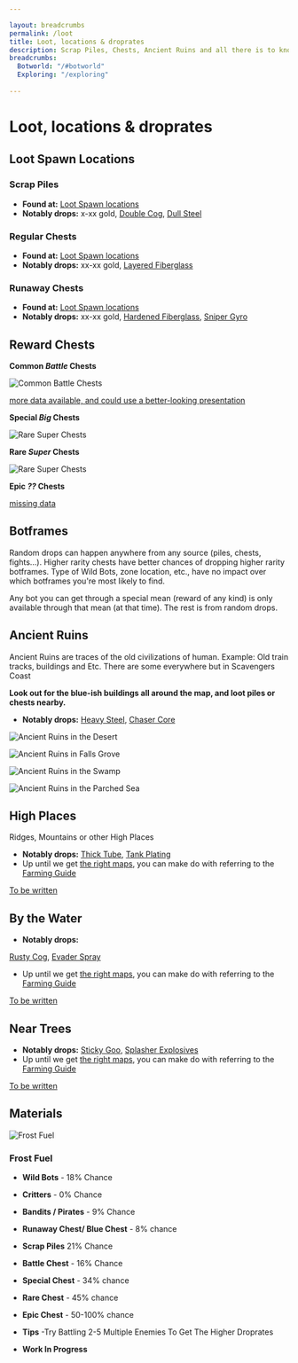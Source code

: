 ```yaml
---

layout: breadcrumbs
permalink: /loot
title: Loot, locations & droprates
description: Scrap Piles, Chests, Ancient Ruins and all there is to know about finding stuff in Botworld Adventure!
breadcrumbs:
  Botworld: "/#botworld"
  Exploring: "/exploring"
  
---
```


# Loot, locations & droprates


<div markdown="1" class=" ghcms ghcms-intro">

</div>


## Loot Spawn Locations

### Scrap Piles


- **Found at:** [Loot Spawn locations](/maps)
- **Notably drops:** x-xx gold, [Double Cog](/double-cog), [Dull Steel](/dull-steel)

### Regular Chests

- **Found at:** [Loot Spawn locations](/maps)
- **Notably drops:** xx-xx gold, [Layered Fiberglass](/layered-fiberglass)

### Runaway Chests

- **Found at:** [Loot Spawn locations](/maps)
- **Notably drops:** xx-xx gold, [Hardened Fiberglass](/hardened-fiberglass), [Sniper Gyro](/sniper-gyro)

## Reward Chests

**Common *Battle* Chests**

![Common Battle Chests](https://cdn.discordapp.com/attachments/824807657550381088/892497149747675156/contract-chests.png)

[more data available, and could use a better-looking presentation](/contribute#tbw)

**Special *Big* Chests**

![Rare Super Chests](https://cdn.discordapp.com/attachments/923510071026155550/924334383886893167/Screenshot_20211225-171328_Botworld.jpg)

**Rare *Super* Chests**

![Rare Super Chests](https://cdn.discordapp.com/attachments/923510071026155550/924334449146073088/Screenshot_20211225-171254_Botworld.jpg)

**Epic *??* Chests**

[missing data](/contribute#tbw)

## Botframes

<div markdown="1" class=" ghcms ghcms-botframes">

Random drops can happen anywhere from any source (piles, chests, fights...). Higher rarity chests have better chances of dropping higher rarity botframes.
Type of Wild Bots, zone location, etc., have no impact over which botframes you're most likely to find.

Any bot you can get through a special mean (reward of any kind) is only available through that mean (at that time). 
The rest is from random drops. 

</div>

<div markdown="1" class=" ghcms ghcms-ancientruins">

## Ancient Ruins

Ancient Ruins are traces of the old civilizations of human. Example: Old train tracks, buildings and Etc. There are some everywhere but in Scavengers Coast

**Look out for the blue-ish buildings all around the map, and loot piles or chests nearby.**


- **Notably drops:** [Heavy Steel](/heavy-steel), [Chaser Core](/chaser-core)

![Ancient Ruins in the Desert](https://cdn.discordapp.com/attachments/877549224324104212/880353585026723861/IMG_20210826_114654.jpg)


![Ancient Ruins in Falls Grove](https://cdn.discordapp.com/attachments/877549224324104212/880353585303527504/IMG_20210826_114822.jpg)

![Ancient Ruins in the Swamp](https://cdn.discordapp.com/attachments/877549224324104212/880353585714565150/IMG_20210826_114901.jpg)

![Ancient Ruins in the Parched Sea](https://cdn.discordapp.com/attachments/877549224324104212/880353586062712832/IMG_20210826_125938.jpg)


</div>


<div markdown="1" class=" ghcms ghcms-highplaces">

## High Places

Ridges, Mountains or other High Places

- **Notably drops:** [Thick Tube](/thick-tube), [Tank Plating](/tank-plating)
- Up until we get [the right maps](/contribute#tbw), you can make do with referring to the [Farming Guide](/farming)

[To be written](/contribute#tbw)

</div>

<div markdown="1" class=" ghcms ghcms-bythewater">

## By the Water

- **Notably drops:** 

[Rusty Cog](/rusty-cog), [Evader Spray](/evader-spray")

- Up until we get [the right maps](</contribute#tbw>), you can make do with referring to the [Farming Guide](</farming>)


[To be written](</contribute#tbw>)
</div>

<div markdown="1" class=" ghcms ghcms-neartrees">

## Near Trees

- **Notably drops:** [Sticky Goo](/sticky-goo), [Splasher Explosives](/splasher-explosives)
- Up until we get [the right maps](/contribute#tbw), you can make do with referring to the [Farming Guide](/farming)

[To be written](/contribute#tbw)

</div>

<div markdown="1" class=" ghcms ghcms-droprates">

## Materials

![Frost Fuel](<https://media.discordapp.net/attachments/922111845958037525/923439915449069619/PicsArt_12-23-12.59.15.png>)

### Frost Fuel

- **Wild Bots** \- 18% Chance

- **Critters** \- 0% Chance

- **Bandits / Pirates** \- 9% Chance

- **Runaway Chest/ Blue Chest** \- 8% chance

- **Scrap Piles** 21% Chance

- **Battle Chest** \- 16% Chance

- **Special Chest** \- 34% chance

- **Rare Chest** \- 45% chance

- **Epic Chest** \- 50-100% chance

- **Tips** \-Try Battling 2-5 Multiple Enemies To Get The Higher Droprates

- **Work In Progress**

</div>
